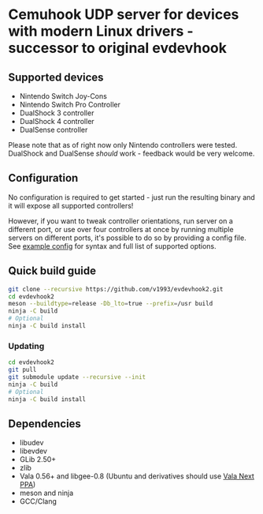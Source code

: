 # Cemuhook UDP server for devices with modern Linux drivers - successor to original evdevhook

## Supported devices

* Nintendo Switch Joy-Cons
* Nintendo Switch Pro Controller
* DualShock 3 controller
* DualShock 4 controller
* DualSense controller

Please note that as of right now only Nintendo controllers were tested. DualShock
and DualSense *should* work - feedback would be very welcome.

## Configuration

No configuration is required to get started - just run the resulting binary and
it will expose all supported controllers!

However, if you want to tweak controller orientations, run server on a different
port, or use over four controllers at once by running multiple servers on
different ports, it's possible to do so by providing a config file. See
[example config](ExampleConfig.ini) for syntax and full list of supported options.

## Quick build guide

```bash
git clone --recursive https://github.com/v1993/evdevhook2.git
cd evdevhook2
meson --buildtype=release -Db_lto=true --prefix=/usr build
ninja -C build
# Optional
ninja -C build install
```

### Updating
```bash
cd evdevhook2
git pull
git submodule update --recursive --init
ninja -C build
# Optional
ninja -C build install
```

## Dependencies
* libudev
* libevdev
* GLib 2.50+
* zlib
* Vala 0.56+ and libgee-0.8 (Ubuntu and derivatives should use [Vala Next PPA](https://launchpad.net/~vala-team/+archive/ubuntu/next))
* meson and ninja
* GCC/Clang

